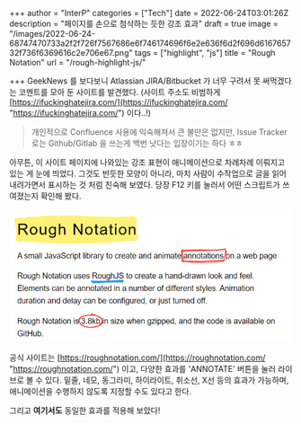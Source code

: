 +++
author = "InterP"
categories = ["Tech"]
date = 2022-06-24T03:01:26Z
description = "페이지를 손으로 첨삭하는 듯한 강조 효과"
draft = true
image = "/images/2022-06-24-68747470733a2f2f726f7567686e6f746174696f6e2e636f6d2f696d616765732f736f6369616c2e706e67.png"
tags = ["highlight", "js"]
title = "Rough Notation"
url = "/rough-highlight-js/"

+++
GeekNews 를 보다보니 Atlassian JIRA/Bitbucket 가 너무 구려서 못 써먹겠다는 코멘트를 모아 둔 사이트를 발견했다. (사이트 주소도 비범하게 [https://ifuckinghatejira.com/](https://ifuckinghatejira.com/ "https://ifuckinghatejira.com/") 이다..!)

> 개인적으로 Confluence 사용에 익숙해져서 큰 불만은 없지만, Issue Tracker 로는 Github/Gitlab 을 쓰는게 백번 낫다는 입장이기는 하다 ㅎㅎ

아무튼, 이 사이트 페이지에 나와있는 강조 표현이 애니메이션으로 차례차례 이뤄지고 있는 게 눈에 띄었다. 그것도 반듯한 모양이 아니라, 마치 사람이 수작업으로 글을 읽어내려가면서 표시하는 것 처럼 친숙해 보였다. 당장 F12 키를 눌러서 어떤 스크립트가 쓰여졌는지 확인해 봤다.

![Rough Notation main page](/images/2022-06-24-2022-06-24-131516.png "rough-notation-main-page")

공식 사이트는 [https://roughnotation.com/](https://roughnotation.com/ "https://roughnotation.com/") 이고, 다양한 효과를 'ANNOTATE' 버튼을 눌러 라이브로 볼 수 있다. 밑줄, 네모, 동그라미, 하이라이트, 취소선, X선 등의 효과가 가능하며, 애니메이션을 수행하지 않도록 지정할 수도 있다고 한다.

그리고 **여기서도** 동일한 효과를 적용해 보았다!

<script type="module">import { annotate } from 'https://unpkg.com/rough-notation?module'; const n2 = document.querySelector('span.rn-circle'); const n4 = document.querySelector('span.rn-underline'); const a2 = annotate(n2, { type: 'circle', color: 'red', padding: 10 }); const a4 = annotate(n4, { type: 'highlight', color: 'yellow', iterations: 1, multiline: true }); a2.show(); a4.show();</script>